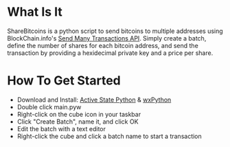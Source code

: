 What Is It
==========

ShareBitcoins is a python script to send bitcoins to multiple addresses using BlockChain.info's [Send Many Transactions API](http://blockchain.info/api/api_send). Simply create a batch, define the number of shares for each bitcoin address, and send the transaction by providing a hexidecimal private key and a price per share.


How To Get Started
==================

-	Download and Install: [Active State Python](http://www.activestate.com/activepython/downloads) & [wxPython](http://www.wxpython.org/download.php#stable)
-	Double click main.pyw
-	Right-click on the cube icon in your taskbar
-	Click "Create Batch", name it, and click OK
-	Edit the batch with a text editor
-	Right-click the cube and click a batch name to start a transaction